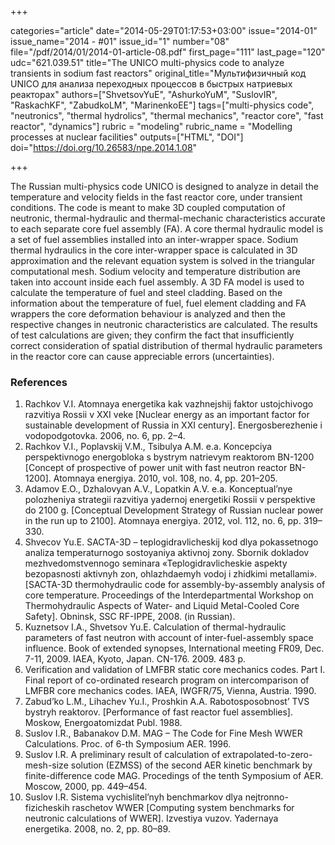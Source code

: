 +++

categories="article"
date="2014-05-29T01:17:53+03:00"
issue="2014-01"
issue_name="2014 - #01"
issue_id="1"
number="08"
file="/pdf/2014/01/2014-01-article-08.pdf"
first_page="111"
last_page="120"
udc="621.039.51"
title="The UNICO multi-physics code to analyze transients in sodium fast reactors"
original_title="Мультифизичный код UNICO для анализа переходных процессов в быстрых натриевых реакторах"
authors=["ShvetsovYuE", "AshurkoYuM", "SuslovIR", "RaskachKF", "ZabudkoLM", "MarinenkoEE"]
tags=["multi-physics code", "neutronics", "thermal hydrolics", "thermal mechanics", "reactor core", "fast reactor", "dynamics"]
rubric = "modeling"
rubric_name = "Modelling processes at nuclear facilities"
outputs=["HTML", "DOI"]
doi="https://doi.org/10.26583/npe.2014.1.08"

+++

The Russian multi-physics code UNICO is designed to analyze in detail the temperature and velocity fields in the fast reactor core, under transient conditions. The code is meant to make 3D coupled computation of neutronic, thermal-hydraulic and thermal-mechanic characteristics accurate to each separate core fuel assembly (FA). A core thermal hydraulic model is a set of fuel assemblies installed into an inter-wrapper space. Sodium thermal hydraulics in the core inter-wrapper space is calculated in 3D approximation and the relevant equation system is solved in the triangular computational mesh. Sodium velocity and temperature distribution are taken into account inside each fuel assembly. A 3D FA model is used to calculate the temperature of fuel and steel cladding. Based on the information about the temperature of fuel, fuel element cladding and FA wrappers the core deformation behaviour is analyzed and then the respective changes in neutronic characteristics are calculated. The results of test calculations are given; they confirm the fact that insufficiently correct consideration of spatial distribution of thermal hydraulic parameters in the reactor core can cause appreciable errors (uncertainties).

### References

1. Rachkov V.I. Atomnaya energetika kak vazhnejshij faktor ustojchivogo razvitiya Rossii v XXI veke [Nuclear energy as an important factor for sustainable development of Russia in XXI century]. Energosberezhenie i vodopodgotovka. 2006, no. 6, pp. 2–4.
2. Rachkov V.I., Poplavskij V.M., Tsibulya A.M. e.a. Koncepciya perspektivnogo energobloka s bystrym natrievym reaktorom BN-1200 [Concept of prospective of power unit with fast neutron reactor BN-1200]. Atomnaya energiya. 2010, vol. 108, no. 4, pp. 201–205.
3. Adamov E.O., Dzhalovyan A.V., Lopatkin A.V. e.a. Konceptual’nye polozheniya strategii razvitiya yadernoj energetiki Rossii v perspektive do 2100 g. [Conceptual Development Strategy of Russian nuclear power in the run up to 2100]. Atomnaya energiya. 2012, vol. 112, no. 6, pp. 319–330.
4. Shvecov Yu.E. SACTA-3D – teplogidravlicheskij kod dlya pokassetnogo analiza temperaturnogo sostoyaniya aktivnoj zony. Sbornik dokladov mezhvedomstvennogo seminara «Teplogidravlicheskie aspekty bezopasnosti aktivnyh zon, ohlazhdaemyh vodoj i zhidkimi metallami». [SACTA-3D thermohydraulic code for assembly-by-assembly analysis of core temperature. Proceedings of the Interdepartmental Workshop on Thermohydraulic Aspects of Water- and Liquid Metal-Cooled Core Safety]. Obninsk, SSC RF-IPPE, 2008. (in Russian).
5. Kuznetsov I.A., Shvetsov Yu.E. Calculation of thermal-hydraulic parameters of fast neutron with account of inter-fuel-assembly space influence. Book of extended synopses, International meeting FR09, Dec. 7-11, 2009. IAEA, Kyoto, Japan. CN-176. 2009. 483 p.
6. Verification and validation of LMFBR static core mechanics codes. Part I. Final report of co-ordinated research program on intercomparison of LMFBR core mechanics codes. IAEA, IWGFR/75, Vienna, Austria. 1990.
7. Zabud’ko L.M., Lihachev Yu.I., Proshkin A.A. Rabotosposobnost’ TVS bystryh reaktorov. [Performance of fast reactor fuel assemblies]. Moskow, Energoatomizdat Publ. 1988.
8. Suslov I.R., Babanakov D.M. MAG – The Code for Fine Mesh WWER Calculations. Proc. of 6-th Symposium AER. 1996.
9. Suslov I.R. A preliminary result of calculation of extrapolated-to-zero-mesh-size solution (EZMSS) of the second AER kinetic benchmark by finite-difference code MAG. Procedings of the tenth Symposium of AER. Moscow, 2000, pp. 449–454.
10. Suslov I.R. Sistema vychislitel’nyh benchmarkov dlya nejtronno-fizicheskih raschetov WWER [Computing system benchmarks for neutronic calculations of WWER]. Izvestiya vuzov. Yadernaya energetika. 2008, no. 2, pp. 80–89.